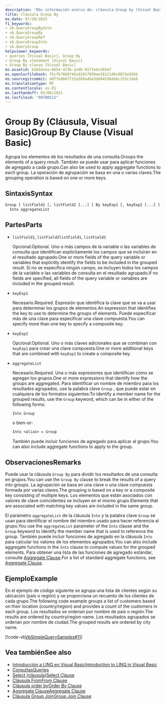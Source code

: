 ```yaml
---
description: 'Más información acerca de: cláusula Group by (Visual Basic)'
title: Cláusula Group By
ms.date: 07/20/2015
f1_keywords:
- vb.QueryGroupByInto
- vb.QueryGroupBy
- vb.QueryGroupRef
- vb.QueryGroupInto
- vb.QueryGroup
helpviewer_keywords:
- queries [Visual Basic], Group By
- Group By statement [Visual Basic]
- Group By clause [Visual Basic]
ms.assetid: b1b5dcea-6654-473b-a2db-01f7e4c265d7
ms.openlocfilehash: f5cfb76b0f4b1d191f959ae1812140c6872e93bb
ms.sourcegitcommit: ddf7edb67715a5b9a45e3dd44536dabc153c1de0
ms.translationtype: MT
ms.contentlocale: es-ES
ms.lasthandoff: 02/06/2021
ms.locfileid: "99700512"
---
```

# <a name="group-by-clause-visual-basic"></a><span data-ttu-id="66128-103">Group By (Cláusula, Visual Basic)</span><span class="sxs-lookup"><span data-stu-id="66128-103">Group By Clause (Visual Basic)</span></span>

<span data-ttu-id="66128-104">Agrupa los elementos de los resultados de una consulta.</span><span class="sxs-lookup"><span data-stu-id="66128-104">Groups the elements of a query result.</span></span> <span data-ttu-id="66128-105">También se puede usar para aplicar funciones de agregado a cada grupo.</span><span class="sxs-lookup"><span data-stu-id="66128-105">Can also be used to apply aggregate functions to each group.</span></span> <span data-ttu-id="66128-106">La operación de agrupación se basa en una o varias claves.</span><span class="sxs-lookup"><span data-stu-id="66128-106">The grouping operation is based on one or more keys.</span></span>  
  
## <a name="syntax"></a><span data-ttu-id="66128-107">Sintaxis</span><span class="sxs-lookup"><span data-stu-id="66128-107">Syntax</span></span>  
  
```vb  
Group [ listField1 [, listField2 [...] ] By keyExp1 [, keyExp2 [...] ]  
  Into aggregateList  
```  
  
## <a name="parts"></a><span data-ttu-id="66128-108">Partes</span><span class="sxs-lookup"><span data-stu-id="66128-108">Parts</span></span>  
  
- <span data-ttu-id="66128-109">`listField1`, `listField2`</span><span class="sxs-lookup"><span data-stu-id="66128-109">`listField1`, `listField2`</span></span>  
  
     <span data-ttu-id="66128-110">Opcional.</span><span class="sxs-lookup"><span data-stu-id="66128-110">Optional.</span></span> <span data-ttu-id="66128-111">Uno o más campos de la variable o las variables de consulta que identifican explícitamente los campos que se incluirán en el resultado agrupado.</span><span class="sxs-lookup"><span data-stu-id="66128-111">One or more fields of the query variable or variables that explicitly identify the fields to be included in the grouped result.</span></span> <span data-ttu-id="66128-112">Si no se especifica ningún campo, se incluyen todos los campos de la variable o las variables de consulta en el resultado agrupado.</span><span class="sxs-lookup"><span data-stu-id="66128-112">If no fields are specified, all fields of the query variable or variables are included in the grouped result.</span></span>  
  
- `keyExp1`  
  
     <span data-ttu-id="66128-113">Necesario.</span><span class="sxs-lookup"><span data-stu-id="66128-113">Required.</span></span> <span data-ttu-id="66128-114">Expresión que identifica la clave que se va a usar para determinar los grupos de elementos.</span><span class="sxs-lookup"><span data-stu-id="66128-114">An expression that identifies the key to use to determine the groups of elements.</span></span> <span data-ttu-id="66128-115">Puede especificar más de una clave para especificar una clave compuesta.</span><span class="sxs-lookup"><span data-stu-id="66128-115">You can specify more than one key to specify a composite key.</span></span>  
  
- `keyExp2`  
  
     <span data-ttu-id="66128-116">Opcional.</span><span class="sxs-lookup"><span data-stu-id="66128-116">Optional.</span></span> <span data-ttu-id="66128-117">Uno o más claves adicionales que se combinan con `keyExp1` para crear una clave compuesta.</span><span class="sxs-lookup"><span data-stu-id="66128-117">One or more additional keys that are combined with `keyExp1` to create a composite key.</span></span>  
  
- `aggregateList`  
  
     <span data-ttu-id="66128-118">Necesario.</span><span class="sxs-lookup"><span data-stu-id="66128-118">Required.</span></span> <span data-ttu-id="66128-119">Una o más expresiones que identifican cómo se agregan los grupos.</span><span class="sxs-lookup"><span data-stu-id="66128-119">One or more expressions that identify how the groups are aggregated.</span></span> <span data-ttu-id="66128-120">Para identificar un nombre de miembro para los resultados agrupados, use la palabra clave `Group` , que puede estar en cualquiera de los formatos siguientes:</span><span class="sxs-lookup"><span data-stu-id="66128-120">To identify a member name for the grouped results, use the `Group` keyword, which can be in either of the following forms:</span></span>  
  
    ```vb  
    Into Group  
    ```  
  
     <span data-ttu-id="66128-121">o bien</span><span class="sxs-lookup"><span data-stu-id="66128-121">-or-</span></span>  
  
    ```vb  
    Into <alias> = Group  
    ```  
  
     <span data-ttu-id="66128-122">También puede incluir funciones de agregado para aplicar al grupo.</span><span class="sxs-lookup"><span data-stu-id="66128-122">You can also include aggregate functions to apply to the group.</span></span>  
  
## <a name="remarks"></a><span data-ttu-id="66128-123">Observaciones</span><span class="sxs-lookup"><span data-stu-id="66128-123">Remarks</span></span>  

 <span data-ttu-id="66128-124">Puede usar la cláusula `Group By` para dividir los resultados de una consulta en grupos.</span><span class="sxs-lookup"><span data-stu-id="66128-124">You can use the `Group By` clause to break the results of a query into groups.</span></span> <span data-ttu-id="66128-125">La agrupación se basa en una clave o una clave compuesta formada por varias claves.</span><span class="sxs-lookup"><span data-stu-id="66128-125">The grouping is based on a key or a composite key consisting of multiple keys.</span></span> <span data-ttu-id="66128-126">Los elementos que están asociados con valores de clave coincidentes se incluyen en el mismo grupo.</span><span class="sxs-lookup"><span data-stu-id="66128-126">Elements that are associated with matching key values are included in the same group.</span></span>  
  
 <span data-ttu-id="66128-127">El parámetro `aggregateList` de la cláusula `Into` y la palabra clave `Group` se usan para identificar el nombre del miembro usado para hacer referencia al grupo.</span><span class="sxs-lookup"><span data-stu-id="66128-127">You use the `aggregateList` parameter of the `Into` clause and the `Group` keyword to identify the member name that is used to reference the group.</span></span> <span data-ttu-id="66128-128">También puede incluir funciones de agregado en la cláusula `Into` para calcular los valores de los elementos agrupados.</span><span class="sxs-lookup"><span data-stu-id="66128-128">You can also include aggregate functions in the `Into` clause to compute values for the grouped elements.</span></span> <span data-ttu-id="66128-129">Para obtener una lista de las funciones de agregado estándar, consulte [Aggregate Clause](aggregate-clause.md).</span><span class="sxs-lookup"><span data-stu-id="66128-129">For a list of standard aggregate functions, see [Aggregate Clause](aggregate-clause.md).</span></span>  
  
## <a name="example"></a><span data-ttu-id="66128-130">Ejemplo</span><span class="sxs-lookup"><span data-stu-id="66128-130">Example</span></span>  

 <span data-ttu-id="66128-131">En el ejemplo de código siguiente se agrupa una lista de clientes según su ubicación (país o región) y se proporciona un recuento de los clientes de cada grupo.</span><span class="sxs-lookup"><span data-stu-id="66128-131">The following code example groups a list of customers based on their location (country/region) and provides a count of the customers in each group.</span></span> <span data-ttu-id="66128-132">Los resultados se ordenan por nombre de país o región.</span><span class="sxs-lookup"><span data-stu-id="66128-132">The results are ordered by country/region name.</span></span> <span data-ttu-id="66128-133">Los resultados agrupados se ordenan por nombre de ciudad.</span><span class="sxs-lookup"><span data-stu-id="66128-133">The grouped results are ordered by city name.</span></span>  
  
 [!code-vb[VbSimpleQuerySamples#11](~/samples/snippets/visualbasic/VS_Snippets_VBCSharp/VbSimpleQuerySamples/VB/QuerySamples1.vb#11)]  
  
## <a name="see-also"></a><span data-ttu-id="66128-134">Vea también</span><span class="sxs-lookup"><span data-stu-id="66128-134">See also</span></span>

- [<span data-ttu-id="66128-135">Introducción a LINQ en Visual Basic</span><span class="sxs-lookup"><span data-stu-id="66128-135">Introduction to LINQ in Visual Basic</span></span>](../../programming-guide/language-features/linq/introduction-to-linq.md)
- [<span data-ttu-id="66128-136">Consultas</span><span class="sxs-lookup"><span data-stu-id="66128-136">Queries</span></span>](index.md)
- [<span data-ttu-id="66128-137">Select (cláusula)</span><span class="sxs-lookup"><span data-stu-id="66128-137">Select Clause</span></span>](select-clause.md)
- [<span data-ttu-id="66128-138">Cláusula From</span><span class="sxs-lookup"><span data-stu-id="66128-138">From Clause</span></span>](from-clause.md)
- [<span data-ttu-id="66128-139">Cláusula order by</span><span class="sxs-lookup"><span data-stu-id="66128-139">Order By Clause</span></span>](order-by-clause.md)
- [<span data-ttu-id="66128-140">Aggregate Clause</span><span class="sxs-lookup"><span data-stu-id="66128-140">Aggregate Clause</span></span>](aggregate-clause.md)
- [<span data-ttu-id="66128-141">Cláusula Group Join</span><span class="sxs-lookup"><span data-stu-id="66128-141">Group Join Clause</span></span>](group-join-clause.md)
